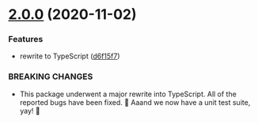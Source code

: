 # [2.0.0](https://github.com/Dreamscapes/eslint-import-resolver-lerna/compare/1.1.1...2.0.0) (2020-11-02)


### Features

* rewrite to TypeScript ([d6f15f7](https://github.com/Dreamscapes/eslint-import-resolver-lerna/commit/d6f15f7eff8eab4d0b5fb9739d46bbf021ea75ee))


### BREAKING CHANGES

* This package underwent a major rewrite into TypeScript. All of the reported bugs have been fixed. 🎉 Aaand we now have a unit test suite, yay! 🚀

